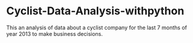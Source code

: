 # Cyclist-Data-Analysis-withpython
This an analysis of data about a cyclist company for the last 7 months of year 2013 to make business decisions.
